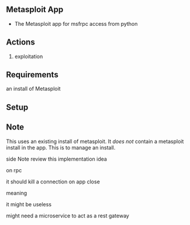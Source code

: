 ## Metasploit App

- The Metasploit app for msfrpc access from python

## Actions

1. exploitation

## Requirements

an install of Metasploit

## Setup

## Note
This uses an existing install of metasploit. It *does not* contain a metasploit install in the app. This is to manage an install.

side Note
review this implementation idea

on rpc

it should kill a connection on app close

meaning

it might be useless

might need a microservice to act as a rest gateway